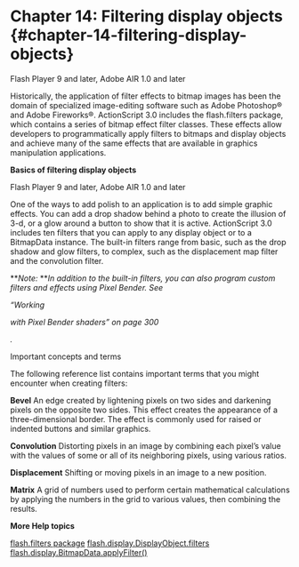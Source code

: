 # Chapter 14: Filtering display objects {#chapter-14-filtering-display-objects}

Flash Player 9 and later, Adobe AIR 1.0 and later

Historically, the application of filter effects to bitmap images has been the domain of specialized image-editing software such as Adobe Photoshop® and Adobe Fireworks®. ActionScript 3.0 includes the flash.filters package, which contains a series of bitmap effect filter classes. These effects allow developers to programmatically apply filters to bitmaps and display objects and achieve many of the same effects that are available in graphics manipulation applications.

**Basics of filtering display objects**

Flash Player 9 and later, Adobe AIR 1.0 and later

One of the ways to add polish to an application is to add simple graphic effects. You can add a drop shadow behind a photo to create the illusion of 3-d, or a glow around a button to show that it is active. ActionScript 3.0 includes ten filters that you can apply to any display object or to a BitmapData instance. The built-in filters range from basic, such as the drop shadow and glow filters, to complex, such as the displacement map filter and the convolution filter.

**_Note:_ **_In addition to the built-in filters, you can also program custom filters and effects using Pixel Bender. See_

_“Working_

_with Pixel Bender shaders” on page 300_

_._

Important concepts and terms

The following reference list contains important terms that you might encounter when creating filters:

**Bevel** An edge created by lightening pixels on two sides and darkening pixels on the opposite two sides. This effect creates the appearance of a three-dimensional border. The effect is commonly used for raised or indented buttons and similar graphics.

**Convolution** Distorting pixels in an image by combining each pixel’s value with the values of some or all of its neighboring pixels, using various ratios.

**Displacement** Shifting or moving pixels in an image to a new position.

**Matrix** A grid of numbers used to perform certain mathematical calculations by applying the numbers in the grid to various values, then combining the results.

**More Help topics**

[flash.filters package](http://help.adobe.com/en_US/FlashPlatform/reference/actionscript/3/flash/filters/package-detail.html) [flash.display.DisplayObject.filters](http://help.adobe.com/en_US/FlashPlatform/reference/actionscript/3/flash/display/DisplayObject.html#filters) [flash.display.BitmapData.applyFilter()](http://help.adobe.com/en_US/FlashPlatform/reference/actionscript/3/flash/display/BitmapData.html#applyFilter())